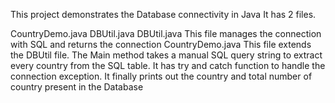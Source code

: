 This project demonstrates the Database connectivity in Java It has 2 files.

CountryDemo.java
DBUtil.java
DBUtil.java
This file manages the connection with SQL and returns the connection
CountryDemo.java
This file extends the DBUtil file. The Main method takes a manual SQL query string to extract every country from the SQL table. It has try and catch function to handle the connection exception. It finally prints out the country and total number of country present in the Database
